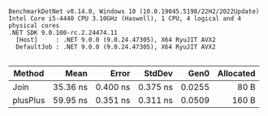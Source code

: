 ```

BenchmarkDotNet v0.14.0, Windows 10 (10.0.19045.5198/22H2/2022Update)
Intel Core i5-4440 CPU 3.10GHz (Haswell), 1 CPU, 4 logical and 4 physical cores
.NET SDK 9.0.100-rc.2.24474.11
  [Host]     : .NET 9.0.0 (9.0.24.47305), X64 RyuJIT AVX2
  DefaultJob : .NET 9.0.0 (9.0.24.47305), X64 RyuJIT AVX2


```
| Method   | Mean     | Error    | StdDev   | Gen0   | Allocated |
|--------- |---------:|---------:|---------:|-------:|----------:|
| Join     | 35.36 ns | 0.400 ns | 0.375 ns | 0.0255 |      80 B |
| plusPlus | 59.95 ns | 0.351 ns | 0.311 ns | 0.0509 |     160 B |
